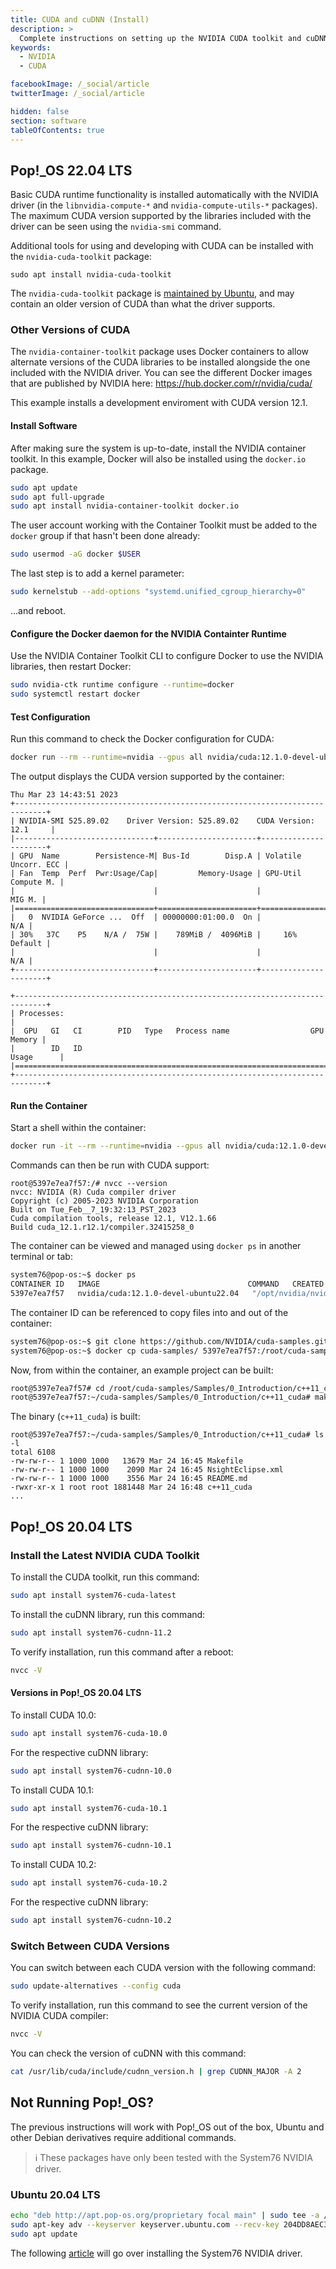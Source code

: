 ```yaml
---
title: CUDA and cuDNN (Install)
description: >
  Complete instructions on setting up the NVIDIA CUDA toolkit and cuDNN libraries
keywords:
  - NVIDIA
  - CUDA

facebookImage: /_social/article
twitterImage: /_social/article

hidden: false
section: software
tableOfContents: true
---
```


## Pop!\_OS 22.04 LTS

Basic CUDA runtime functionality is installed automatically with the NVIDIA driver (in the `libnvidia-compute-*` and `nvidia-compute-utils-*` packages). The maximum CUDA version supported by the libraries included with the driver can be seen using the `nvidia-smi` command.

Additional tools for using and developing with CUDA can be installed with the `nvidia-cuda-toolkit` package:

```
sudo apt install nvidia-cuda-toolkit
```

The `nvidia-cuda-toolkit` package is [maintained by Ubuntu](https://packages.ubuntu.com/jammy/amd64/nvidia-cuda-toolkit), and may contain an older version of CUDA than what the driver supports.

### Other Versions of CUDA

The `nvidia-container-toolkit` package uses Docker containers to allow alternate versions of the CUDA libraries to be installed alongside the one included with the NVIDIA driver. You can see the different Docker images that are published by NVIDIA here: <https://hub.docker.com/r/nvidia/cuda/>

This example installs a development enviroment with CUDA version 12.1.

#### Install Software

After making sure the system is up-to-date, install the NVIDIA container toolkit. In this example, Docker will also be installed using the `docker.io` package.

```bash
sudo apt update
sudo apt full-upgrade
sudo apt install nvidia-container-toolkit docker.io
```

The user account working with the Container Toolkit must be added to the `docker` group if that hasn't been done already:

```bash
sudo usermod -aG docker $USER
```

The last step is to add a kernel parameter:

```bash
sudo kernelstub --add-options "systemd.unified_cgroup_hierarchy=0"
```

...and reboot.

#### Configure the Docker daemon for the NVIDIA Containter Runtime

Use the NVIDIA Container Toolkit CLI to configure Docker to use the NVIDIA libraries, then restart Docker:

```bash
sudo nvidia-ctk runtime configure --runtime=docker
sudo systemctl restart docker
```

#### Test Configuration

Run this command to check the Docker configuration for CUDA:

```bash
docker run --rm --runtime=nvidia --gpus all nvidia/cuda:12.1.0-devel-ubuntu22.04 nvidia-smi
```

The output displays the CUDA version supported by the container:

```
Thu Mar 23 14:43:51 2023       
+-----------------------------------------------------------------------------+
| NVIDIA-SMI 525.89.02    Driver Version: 525.89.02    CUDA Version: 12.1     |
|-------------------------------+----------------------+----------------------+
| GPU  Name        Persistence-M| Bus-Id        Disp.A | Volatile Uncorr. ECC |
| Fan  Temp  Perf  Pwr:Usage/Cap|         Memory-Usage | GPU-Util  Compute M. |
|                               |                      |               MIG M. |
|===============================+======================+======================|
|   0  NVIDIA GeForce ...  Off  | 00000000:01:00.0  On |                  N/A |
| 30%   37C    P5    N/A /  75W |    789MiB /  4096MiB |     16%      Default |
|                               |                      |                  N/A |
+-------------------------------+----------------------+----------------------+
                                                                               
+-----------------------------------------------------------------------------+
| Processes:                                                                  |
|  GPU   GI   CI        PID   Type   Process name                  GPU Memory |
|        ID   ID                                                   Usage      |
|=============================================================================|
+-----------------------------------------------------------------------------+
```

#### Run the Container

Start a shell within the container:

```bash
docker run -it --rm --runtime=nvidia --gpus all nvidia/cuda:12.1.0-devel-ubuntu22.04 bash
```

Commands can then be run with CUDA support:

```shell
root@5397e7ea7f57:/# nvcc --version
nvcc: NVIDIA (R) Cuda compiler driver
Copyright (c) 2005-2023 NVIDIA Corporation
Built on Tue_Feb__7_19:32:13_PST_2023
Cuda compilation tools, release 12.1, V12.1.66
Build cuda_12.1.r12.1/compiler.32415258_0
```

The container can be viewed and managed using `docker ps` in another terminal or tab:

```bash
system76@pop-os:~$ docker ps
CONTAINER ID   IMAGE                                 COMMAND   CREATED         STATUS         PORTS     NAMES
5397e7ea7f57   nvidia/cuda:12.1.0-devel-ubuntu22.04   "/opt/nvidia/nvidia_…"   2 minutes ago   Up 2 minutes             boring_tesla
```

The container ID can be referenced to copy files into and out of the container:

```bash
system76@pop-os:~$ git clone https://github.com/NVIDIA/cuda-samples.git
system76@pop-os:~$ docker cp cuda-samples/ 5397e7ea7f57:/root/cuda-samples/
```

Now, from within the container, an example project can be built:

```bash
root@5397e7ea7f57# cd /root/cuda-samples/Samples/0_Introduction/c++11_cuda/
root@5397e7ea7f57:~/cuda-samples/Samples/0_Introduction/c++11_cuda# make
```

The binary (`c++11_cuda`) is built:

```
root@5397e7ea7f57:~/cuda-samples/Samples/0_Introduction/c++11_cuda# ls -l
total 6108
-rw-rw-r-- 1 1000 1000   13679 Mar 24 16:45 Makefile
-rw-rw-r-- 1 1000 1000    2090 Mar 24 16:45 NsightEclipse.xml
-rw-rw-r-- 1 1000 1000    3556 Mar 24 16:45 README.md
-rwxr-xr-x 1 root root 1881448 Mar 24 16:48 c++11_cuda
...
```

## Pop!\_OS 20.04 LTS

### Install the Latest NVIDIA CUDA Toolkit

To install the CUDA toolkit, run this command:

```bash
sudo apt install system76-cuda-latest
```

To install the cuDNN library, run this command:

```bash
sudo apt install system76-cudnn-11.2
```

To verify installation, run this command after a reboot:

```bash
nvcc -V
```

#### Versions in Pop!\_OS 20.04 LTS

To install CUDA 10.0:

```bash
sudo apt install system76-cuda-10.0
```

For the respective cuDNN library:

```bash
sudo apt install system76-cudnn-10.0
```

To install CUDA 10.1:

```bash
sudo apt install system76-cuda-10.1
```

For the respective cuDNN library:

```bash
sudo apt install system76-cudnn-10.1
```

To install CUDA 10.2:

```bash
sudo apt install system76-cuda-10.2
```

For the respective cuDNN library:

```bash
sudo apt install system76-cudnn-10.2
```

### Switch Between CUDA Versions

You can switch between each CUDA version with the following command:

```bash
sudo update-alternatives --config cuda
```

To verify installation, run this command to see the current version of the NVIDIA CUDA compiler:

```bash
nvcc -V
```

You can check the version of cuDNN with this command:

```bash
cat /usr/lib/cuda/include/cudnn_version.h | grep CUDNN_MAJOR -A 2       
```

## Not Running Pop!_OS?

The previous instructions will work with Pop!_OS out of the box, Ubuntu and other Debian derivatives require additional commands.

> ℹ️ These packages have only been tested with the System76 NVIDIA driver.

### Ubuntu 20.04 LTS

```bash
echo "deb http://apt.pop-os.org/proprietary focal main" | sudo tee -a /etc/apt/sources.list.d/pop-proprietary.list
sudo apt-key adv --keyserver keyserver.ubuntu.com --recv-key 204DD8AEC33A7AFF
sudo apt update
```

The following [article](/articles/system76-driver) will go over installing the System76 NVIDIA driver.

